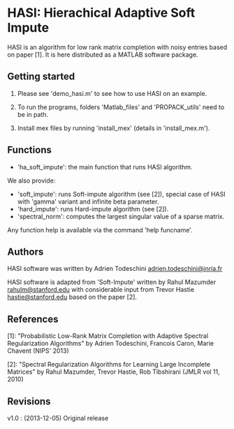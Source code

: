 HASI: Hierachical Adaptive Soft Impute
======================================

HASI is an algorithm for low rank matrix completion with noisy entries based on paper [1].
It is here distributed as a MATLAB software package.

Getting started
---------------
1. Please see 'demo_hasi.m' to see how to use HASI on an example.

2. To run the programs, folders 'Matlab_files' and 'PROPACK_utils' need to be in path.

3. Install mex files by running 'install_mex' (details in 'install_mex.m').

Functions
---------
* 'ha_soft_impute': the main function that runs HASI algorithm.

We also provide:
* 'soft_impute': runs Soft-impute algorithm (see [2]), special case of HASI with 'gamma' variant and infinite beta parameter.
* 'hard_impute': runs Hard-impute algorithm (see [2]).
* 'spectral_norm': computes the largest singular value of a sparse matrix.

Any function help is available via the command 'help funcname'.

Authors
-------
HASI software was written by Adrien Todeschini <adrien.todeschini@inria.fr>

HASI software is adapted from 'Soft-Impute' written by Rahul Mazumder <rahulm@stanford.edu> with considerable input from 
Trevor Hastie <hastie@stanford.edu>  based on the paper [2].

References
----------
[1]: "Probabilistic Low-Rank Matrix Completion with Adaptive Spectral Regularization Algorithms" 
by Adrien Todeschini, Francois Caron, Marie Chavent (NIPS' 2013)

[2]: "Spectral Regularization Algorithms for Learning Large Incomplete Matrices"
 by Rahul Mazumder, Trevor Hastie, Rob Tibshirani (JMLR vol 11, 2010)

Revisions
----------
v1.0 : (2013-12-05) Original release